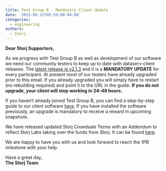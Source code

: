 ```yaml
---
title: Test Group B - Mandatory Client Update
date: '2015-09-15T05:59:00-04:00'
categories:
  - engineering
authors:
  - Storj
---
```

**Dear Storj Supporters,**  
  
As we progress with Test Group B as well as development of our software we need our community testers to keep up to date with dataserv-client releases. The [latest release is v2.1.3](http://storj.us8.list-manage.com/track/click?u=edba9fc4ce8b9095a31859cba&id=5c58cf1640&e=813daa4cbf) and it is a **MANDATORY UPDATE** for every participant. At present most of our testers have already upgraded prior to this email. If you already upgraded you will simply have to restart (no rebuilding required) and point it to the URL in the guide. **If you do not upgrade, your client will stop working in 24-48 hours.** 

  
If you haven’t already joined Test Group B, you can find a step-by-step guide to our client software [here](http://storj.us8.list-manage.com/track/click?u=edba9fc4ce8b9095a31859cba&id=246399258e&e=813daa4cbf). If you have installed the software previously, an upgrade is mandatory to receive a reward in upcoming snapshots.  
  
We have released updated Storj Crowdsale Terms with an Addendum to reflect Storj Labs taking over the funds from Storj. It can be found [here](http://storj.us8.list-manage.com/track/click?u=edba9fc4ce8b9095a31859cba&id=9fe5df16af&e=813daa4cbf).  
  
We are happy to have you with us and look forward to reach the 1PB milestone with your help.  

Have a great day,  
**The Storj Team**
